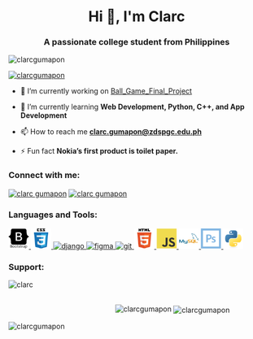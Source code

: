 <h1 align="center">Hi 👋, I'm Clarc</h1>
<h3 align="center">A passionate college student from Philippines</h3>

<p align="left"> <img src="https://komarev.com/ghpvc/?username=clarcgumapon&label=Profile%20views&color=0e75b6&style=flat" alt="clarcgumapon" /> </p>

<p align="left"> <a href="https://github.com/ryo-ma/github-profile-trophy"><img src="https://github-profile-trophy.vercel.app/?username=clarcgumapon" alt="clarcgumapon" /></a> </p>

- 🔭 I’m currently working on [Ball_Game_Final_Project](https://github.com/clarcgumapon/Ball_Game_Final_Project.git)

- 🌱 I’m currently learning **Web Development, Python, C++, and App Development**

- 📫 How to reach me **clarc.gumapon@zdspgc.edu.ph**

- ⚡ Fun fact **Nokia’s first product is toilet paper.**

<h3 align="left">Connect with me:</h3>
<p align="left">
<a href="https://fb.com/clarc gumapon" target="blank"><img align="center" src="https://raw.githubusercontent.com/rahuldkjain/github-profile-readme-generator/master/src/images/icons/Social/facebook.svg" alt="clarc gumapon" height="30" width="40" /></a>
<a href="https://instagram.com/clarc gumapon" target="blank"><img align="center" src="https://raw.githubusercontent.com/rahuldkjain/github-profile-readme-generator/master/src/images/icons/Social/instagram.svg" alt="clarc gumapon" height="30" width="40" /></a>
</p>

<h3 align="left">Languages and Tools:</h3>
<p align="left"> <a href="https://getbootstrap.com" target="_blank" rel="noreferrer"> <img src="https://raw.githubusercontent.com/devicons/devicon/master/icons/bootstrap/bootstrap-plain-wordmark.svg" alt="bootstrap" width="40" height="40"/> </a> <a href="https://www.w3schools.com/css/" target="_blank" rel="noreferrer"> <img src="https://raw.githubusercontent.com/devicons/devicon/master/icons/css3/css3-original-wordmark.svg" alt="css3" width="40" height="40"/> </a> <a href="https://www.djangoproject.com/" target="_blank" rel="noreferrer"> <img src="https://cdn.worldvectorlogo.com/logos/django.svg" alt="django" width="40" height="40"/> </a> <a href="https://www.figma.com/" target="_blank" rel="noreferrer"> <img src="https://www.vectorlogo.zone/logos/figma/figma-icon.svg" alt="figma" width="40" height="40"/> </a> <a href="https://git-scm.com/" target="_blank" rel="noreferrer"> <img src="https://www.vectorlogo.zone/logos/git-scm/git-scm-icon.svg" alt="git" width="40" height="40"/> </a> <a href="https://www.w3.org/html/" target="_blank" rel="noreferrer"> <img src="https://raw.githubusercontent.com/devicons/devicon/master/icons/html5/html5-original-wordmark.svg" alt="html5" width="40" height="40"/> </a> <a href="https://developer.mozilla.org/en-US/docs/Web/JavaScript" target="_blank" rel="noreferrer"> <img src="https://raw.githubusercontent.com/devicons/devicon/master/icons/javascript/javascript-original.svg" alt="javascript" width="40" height="40"/> </a> <a href="https://www.mysql.com/" target="_blank" rel="noreferrer"> <img src="https://raw.githubusercontent.com/devicons/devicon/master/icons/mysql/mysql-original-wordmark.svg" alt="mysql" width="40" height="40"/> </a> <a href="https://www.photoshop.com/en" target="_blank" rel="noreferrer"> <img src="https://raw.githubusercontent.com/devicons/devicon/master/icons/photoshop/photoshop-line.svg" alt="photoshop" width="40" height="40"/> </a> <a href="https://www.python.org" target="_blank" rel="noreferrer"> <img src="https://raw.githubusercontent.com/devicons/devicon/master/icons/python/python-original.svg" alt="python" width="40" height="40"/> </a> </p>

<h3 align="left">Support:</h3>
<p><a href="https://www.buymeacoffee.com/clarc"> <img align="left" src="https://cdn.buymeacoffee.com/buttons/v2/default-yellow.png" height="50" width="210" alt="clarc" /></a></p><br><br>

<p><img align="left" src="https://github-readme-stats.vercel.app/api/top-langs?username=clarcgumapon&show_icons=true&locale=en&layout=compact" alt="clarcgumapon" /></p>

<p>&nbsp;<img align="center" src="https://github-readme-stats.vercel.app/api?username=clarcgumapon&show_icons=true&locale=en" alt="clarcgumapon" /></p>

<p><img align="center" src="https://github-readme-streak-stats.herokuapp.com/?user=clarcgumapon&" alt="clarcgumapon" /></p>



